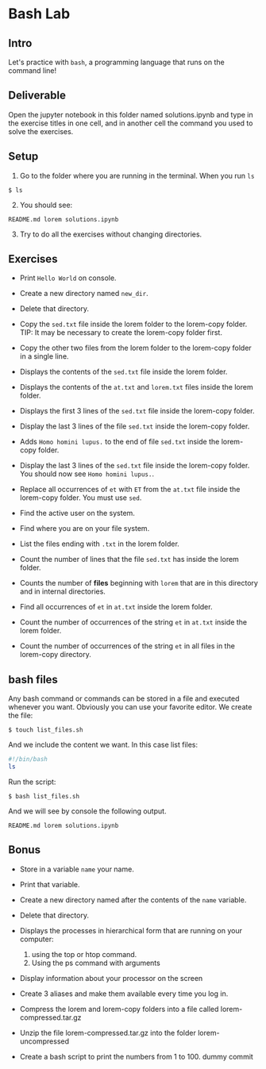# Bash Lab

## Intro

Let's practice with `bash`, a programming language that runs on the command line!


## Deliverable

Open the jupyter notebook in this folder named solutions.ipynb and type in the exercise titles in one cell, and in another cell the command you used to solve the exercises. 

## Setup

1. Go to the folder where you are running in the terminal. When you run `ls` 
```console
$ ls
```

2. You should see: 
```console
README.md lorem solutions.ipynb
```
3. Try to do all the exercises without changing directories. 

## Exercises

* Print `Hello World` on console.

* Create a new directory named `new_dir`.

* Delete that directory.

* Copy the `sed.txt` file inside the lorem folder to the lorem-copy folder. TIP: It may be necessary to create the lorem-copy folder first. 

* Copy the other two files from the lorem folder to the lorem-copy folder in a single line. 

* Displays the contents of the `sed.txt` file inside the lorem folder. 

* Displays the contents of the `at.txt` and `lorem.txt` files inside the lorem folder. 

* Displays the first 3 lines of the `sed.txt` file inside the lorem-copy folder. 

* Display the last 3 lines of the file `sed.txt` inside the lorem-copy folder. 

* Adds `Homo homini lupus.` to the end of file `sed.txt` inside the lorem-copy folder. 

* Display the last 3 lines of the `sed.txt` file inside the lorem-copy folder. You should now see `Homo homini lupus.`. 

* Replace all occurrences of `et` with `ET` from the `at.txt` file inside the lorem-copy folder. You must use `sed`. 

* Find the active user on the system.

* Find where you are on your file system.

* List the files ending with `.txt` in the lorem folder.

* Count the number of lines that the file `sed.txt` has inside the lorem folder. 

* Counts the number of **files** beginning with `lorem` that are in this directory and in internal directories.

* Find all occurrences of `et` in `at.txt` inside the lorem folder.

* Count the number of occurrences of the string `et` in `at.txt` inside the lorem folder. 

* Count the number of occurrences of the string `et` in all files in the lorem-copy directory. 

## bash files

Any bash command or commands can be stored in a file and executed whenever you want. 
Obviously you can use your favorite editor. We create the file: 
```
$ touch list_files.sh
```

And we include the content we want. In this case list files:
```bash
#!/bin/bash
ls
```

Run the script:
```
$ bash list_files.sh
```

And we will see by console the following output. 
```console
README.md lorem solutions.ipynb
```

## Bonus

* Store in a variable `name` your name.

* Print that variable.

* Create a new directory named after the contents of the `name` variable.

* Delete that directory. 

* Displays the processes in hierarchical form that are running on your computer:
    1. using the top or htop command.
    2. Using the ps command with arguments

* Display information about your processor on the screen

* Create 3 aliases and make them available every time you log in.

* Compress the lorem and lorem-copy folders into a file called lorem-compressed.tar.gz

* Unzip the file lorem-compressed.tar.gz into the folder lorem-uncompressed

* Create a bash script to print the numbers from 1 to 100.
dummy commit
